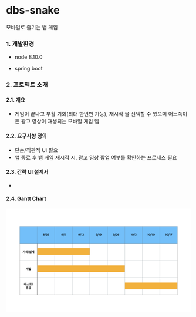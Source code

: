 # dbs-snake
모바일로 즐기는 뱀 게임

### 1. 개발환경
- node 8.10.0
+ spring boot

### 2. 프로젝트 소개
#### 2.1. 개요
- 게임이 끝나고 부활 기회(최대 한번만 가능), 재시작 을 선택할 수 있으며 어느쪽이든 광고 영상이 재생되는 모바일 게임 앱
#### 2.2. 요구사항 정의
- 단순/직관적 UI 필요
- 앱 종료 후 뱀 게임 재시작 시, 광고 영상 팝업 여부를 확인하는 프로세스 필요
#### 2.3. 간략 UI 설계서
- 
#### 2.4. Gantt Chart
![ganttChart](https://github.com/ohbokdong/AppDevStudy/blob/master/ProjectReadme/rlawjddbs/images/rlawjddbs_ganttChart.png?raw=true)
